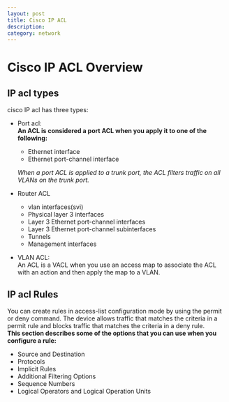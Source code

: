 ```yaml
---
layout: post
title: Cisco IP ACL
description: 
category: network
---
```


# Cisco IP ACL Overview
## IP acl types
cisco IP acl has three types:
- Port acl:   
**An ACL is considered a port ACL when you apply it to one of the following:**  
  - Ethernet interface
  - Ethernet port-channel interface  

  *When a port ACL is applied to a trunk port, the ACL filters traffic on all VLANs on the trunk port.*

- Router ACL  
  - vlan interfaces(svi)
  - Physical layer 3 interfaces
  - Layer 3 Ethernet port-channel interfaces
  - Layer 3 Ethernet port-channel subinterfaces
  - Tunnels
  - Management interfaces

- VLAN ACL:  
An ACL is a VACL when you use an access map to associate the ACL with an action and then apply the map to a VLAN.

## IP acl Rules  
You can create rules in access-list configuration mode by using the permit or deny command. The device allows traffic that matches the criteria in a permit rule and blocks traffic that matches the criteria in a deny rule.   
**This section describes some of the options that you can use when you configure a rule:**  
- Source and Destination
- Protocols
- Implicit Rules
- Additional Filtering Options
- Sequence Numbers
- Logical Operators and Logical Operation Units


